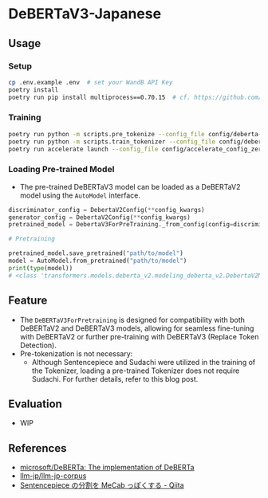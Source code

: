 # DeBERTaV3-Japanese

## Usage
### Setup
```sh
cp .env.example .env  # set your WandB API Key
poetry install
poetry run pip install multiprocess==0.70.15  # cf. https://github.com/huggingface/datasets/issues/5613
```
### Training
```sh
poetry run python -m scripts.pre_tokenize --config_file config/deberta-v3-xsmall.yaml
poetry run python -m scripts.train_tokenizer --config_file config/deberta-v3-xsmall.yaml
poetry run accelerate launch --config_file config/accelerate_config_zero3.yaml -m scripts.train_model --config_file config/deberta-v3-xsmall.yaml
```

### Loading Pre-trained Model
- The pre-trained DeBERTaV3 model can be loaded as a DeBERTaV2 model using the `AutoModel` interface.
```python
discriminator_config = DebertaV2Config(**config_kwargs)
generator_config = DebertaV2Config(**config_kwargs)
pretrained_model = DebertaV3ForPreTraining._from_config(config=discriminator_config, generator_config=generator_config)

# Pretraining

pretrained_model.save_pretrained("path/to/model")
model = AutoModel.from_pretrained("path/to/model")
print(type(model))
# <class 'transformers.models.deberta_v2.modeling_deberta_v2.DebertaV2Model'>
```

## Feature
- The `DeBERTaV3ForPretraining` is designed for compatibility with both DeBERTaV2 and DeBERTaV3 models, allowing for seamless fine-tuning with DeBERTaV2 or further pre-training with DeBERTaV3 (Replace Token Detection).
- Pre-tokenization is not necessary:
  - Although Sentencepiece and Sudachi were utilized in the training of the Tokenizer, loading a pre-trained Tokenizer does not require Sudachi. For further details, refer to this blog post.

## Evaluation
- WIP

## References
- [microsoft/DeBERTa: The implementation of DeBERTa](https://github.com/microsoft/DeBERTa)
- [llm-jp/llm-jp-corpus](https://github.com/llm-jp/llm-jp-corpus)
- [Sentencepiece の分割を MeCab っぽくする - Qiita](https://qiita.com/taku910/items/fbaeab4684665952d5a9)
